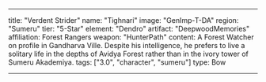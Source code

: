 ---

title: "Verdent Strider"
name: "Tighnari"
image: "GenImp-T-DA"
region: "Sumeru"
tier: "5-Star"
element: "Dendro"
artifact: "DeepwoodMemories"
affiliation: Forest Rangers
weapon: "HunterPath"
content: A Forest Watcher on profile in Gandharva Ville. Despite his intelligence, he prefers to live a solitary life in the depths of Avidya Forest rather than in the ivory tower of Sumeru Akademiya.
tags: ["3.0", "character", "sumeru"]
type: Bow

---